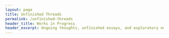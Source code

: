 ```yaml
---
layout: page
title: Unfinished Threads
permalink: /unfinished-threads
header_title: Works in Progress
header_excerpt: Ongoing thoughts, unfinished essays, and exploratory notes.
---
```


